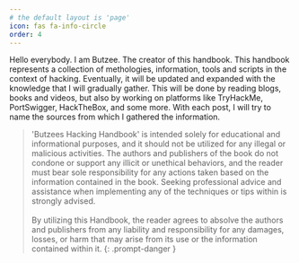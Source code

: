 ```yaml
---
# the default layout is 'page'
icon: fas fa-info-circle
order: 4
---
```

Hello everybody. I am Butzee. The creator of this handbook.
This handbook represents a collection of methologies, information, tools and scripts in the context of hacking. Eventually, it will be updated and expanded with the knowledge that I will gradually gather. This will be done by reading blogs, books and videos, but also by working on platforms like TryHackMe, PortSwigger, HackTheBox, and some more. With each post, I will try to name the sources from which I gathered the information. 

> 'Butzees Hacking Handbook' is intended solely for educational and informational purposes, and it should not be utilized for any illegal or malicious activities. The authors and publishers of the book do not condone or support any illicit or unethical behaviors, and the reader must bear sole responsibility for any actions taken based on the information contained in the book. Seeking professional advice and assistance when implementing any of the techniques or tips within is strongly advised. <br/><br/> By utilizing this Handbook, the reader agrees to absolve the authors and publishers from any liability and responsibility for any damages, losses, or harm that may arise from its use or the information contained within it.
{: .prompt-danger }
